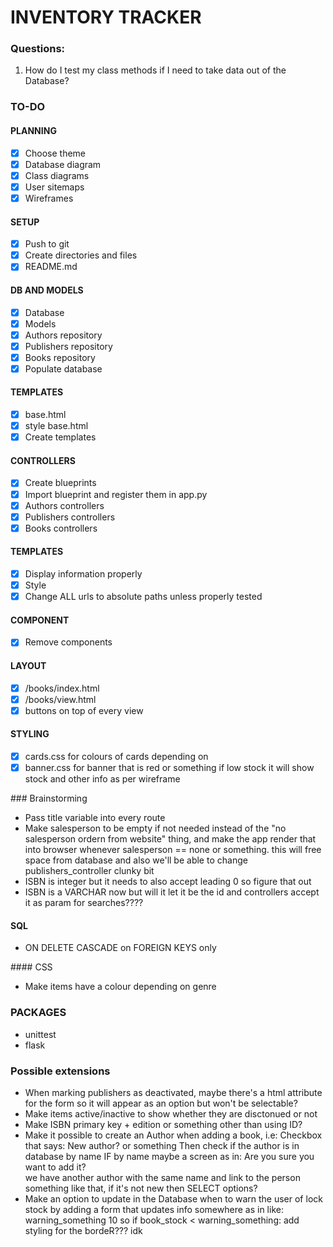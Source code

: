 # INVENTORY TRACKER

### Questions:

1. How do I test my class methods if I need to take data out of the Database?

### TO-DO

#### PLANNING
- [x] Choose theme
- [x] Database diagram
- [x] Class diagrams
- [x] User sitemaps
- [x] Wireframes

#### SETUP
- [x] Push to git
- [x] Create directories and files
- [x] README.md

#### DB AND MODELS
- [x] Database
- [x] Models
- [x] Authors repository
- [x] Publishers repository
- [x] Books repository
- [x] Populate database

#### TEMPLATES
- [x] base.html
- [x] style base.html
- [x] Create templates

####  CONTROLLERS
- [x] Create blueprints
- [x] Import blueprint and register them in app.py
- [x] Authors controllers
- [x] Publishers controllers
- [x] Books controllers

#### TEMPLATES
- [x] Display information properly
- [x] Style
- [x] Change ALL urls to absolute paths unless properly tested

#### COMPONENT
- [x] Remove components

#### LAYOUT
- [x] /books/index.html
- [x] /books/view.html
- [x] buttons on top of every view

#### STYLING
- [x] cards.css for colours of cards depending on 
- [x] banner.css for banner that is red or something if low stock it will show stock and other info as per wireframe

### Brainstorming

- Pass title variable into every route
- Make salesperson to be empty if not needed instead of the "no salesperson
ordern from website" thing, and make the app render that into browser 
whenever salesperson == none or something. this will free space from database
and also we'll be able to change publishers_controller clunky bit
- ISBN is integer but it needs to also accept leading 0 so figure that out
- ISBN is a VARCHAR now but will it let it be the id and controllers
accept it as param for searches????

#### SQL

- ON DELETE CASCADE on FOREIGN KEYS only

#### CSS

- Make items have a colour depending on genre

### PACKAGES

- unittest
- flask

### Possible extensions

- When marking publishers as deactivated, maybe there's a html attribute
	for the form so it will appear as an option but won't be selectable?
- Make items active/inactive to show whether they are disctonued or not
- Make ISBN primary key + edition or something other than using ID?
- Make it possible to create an Author when adding a book,
	i.e: Checkbox that says: New author? or something
	Then check if the author is in database by name
	IF by name maybe a screen as in: Are you sure you want to add it?	
		we have another author with the same name and link to the person
	something like that, if it's not new then SELECT options?
- Make an option to update in the Database when to warn the user of lock stock
	by adding a form that updates info somewhere as in like:
	warning_something 	10
	so if book_stock < warning_something:
		add styling for the bordeR??? idk


